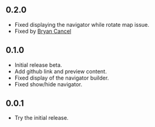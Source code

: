 ## 0.2.0

* Fixed displaying the navigator while rotate map issue.
* Fixed by [Bryan Cancel](https://github.com/b-cancel)

## 0.1.0

* Initial release beta.
* Add github link and preview content.
* Fixed display of the navigator builder.
* Fixed show/hide navigator.

## 0.0.1

* Try the initial release.

